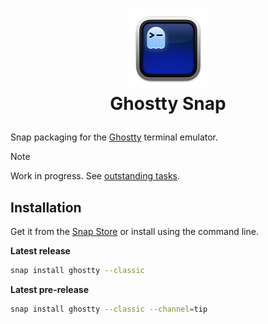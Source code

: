 <h1>
<p align="center">
  <img src="snap/gui/icon.png" alt="Logo" width="128">
  <br>Ghostty Snap
</h1>

Snap packaging for the [Ghostty](https://github.com/ghostty-org/ghostty) terminal emulator.

> [!NOTE]
> Work in progress. See [outstanding tasks](doc/todo.md).

## Installation

Get it from the [Snap Store](https://snapcraft.io/ghostty) or install using the command line.

**Latest release**

```bash
snap install ghostty --classic
```

**Latest pre-release**

```bash
snap install ghostty --classic --channel=tip
```